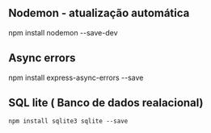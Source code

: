 ## Nodemon - atualização automática

npm install nodemon --save-dev

## Async errors

npm install express-async-errors --save

## SQL lite ( Banco de dados realacional)

    npm install sqlite3 sqlite --save